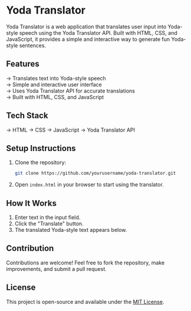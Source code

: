 # Yoda Translator

Yoda Translator is a web application that translates user input into Yoda-style speech using the Yoda Translator API. Built with HTML, CSS, and JavaScript, it provides a simple and interactive way to generate fun Yoda-style sentences.

## Features
-> Translates text into Yoda-style speech  
-> Simple and interactive user interface  
-> Uses Yoda Translator API for accurate translations  
-> Built with HTML, CSS, and JavaScript  

## Tech Stack
-> HTML
-> CSS
-> JavaScript
-> Yoda Translator API

## Setup Instructions
1. Clone the repository:
   ```sh
   git clone https://github.com/yourusername/yoda-translator.git
   ```

2. Open `index.html` in your browser to start using the translator.

## How It Works
1. Enter text in the input field.
2. Click the "Translate" button.
3. The translated Yoda-style text appears below.

## Contribution
Contributions are welcome! Feel free to fork the repository, make improvements, and submit a pull request.

## License
This project is open-source and available under the [MIT License](LICENSE).

